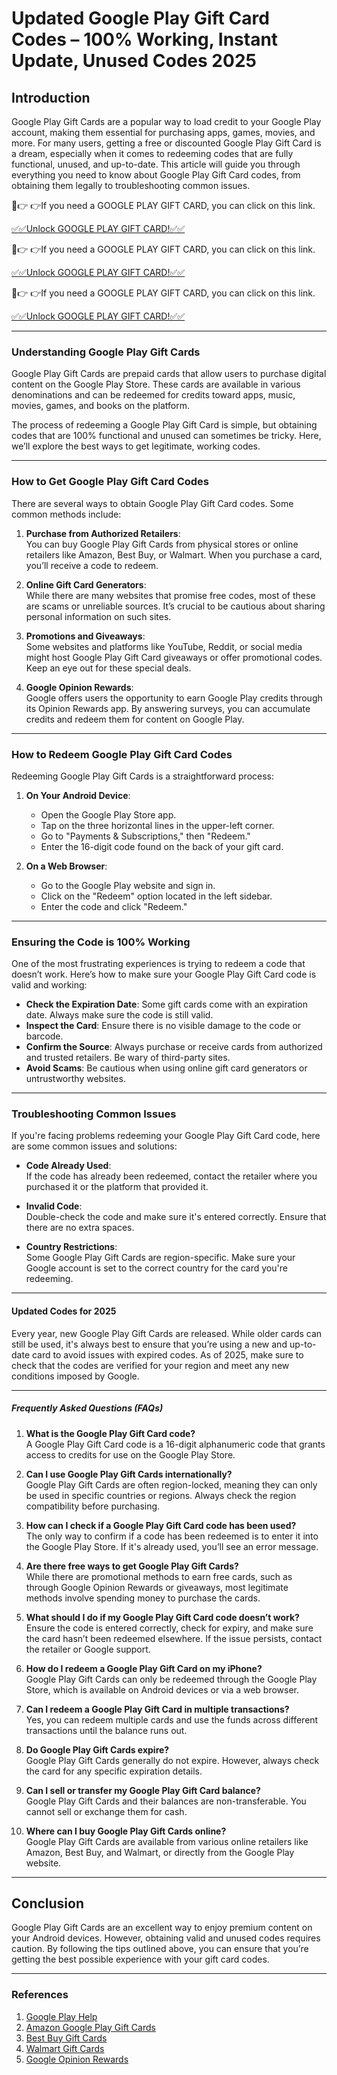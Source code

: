 # Updated Google Play Gift Card Codes – 100% Working, Instant Update, Unused Codes 2025

## Introduction  

Google Play Gift Cards are a popular way to load credit to your Google Play account, making them essential for purchasing apps, games, movies, and more. For many users, getting a free or discounted Google Play Gift Card is a dream, especially when it comes to redeeming codes that are fully functional, unused, and up-to-date. This article will guide you through everything you need to know about Google Play Gift Card codes, from obtaining them legally to troubleshooting common issues.

🔴👉 👉If you need a GOOGLE PLAY GIFT CARD, you can click on this link.

[✅✅Unlock GOOGLE PLAY GIFT CARD!✅✅](https://therewardgate.com/googleplaygiftcard/)

🔴👉 👉If you need a GOOGLE PLAY GIFT CARD, you can click on this link.

[✅✅Unlock GOOGLE PLAY GIFT CARD!✅✅](https://therewardgate.com/googleplaygiftcard/)

🔴👉 👉If you need a GOOGLE PLAY GIFT CARD, you can click on this link.

[✅✅Unlock GOOGLE PLAY GIFT CARD!✅✅](https://therewardgate.com/googleplaygiftcard/)

---

### Understanding Google Play Gift Cards  

Google Play Gift Cards are prepaid cards that allow users to purchase digital content on the Google Play Store. These cards are available in various denominations and can be redeemed for credits toward apps, music, movies, games, and books on the platform.

The process of redeeming a Google Play Gift Card is simple, but obtaining codes that are 100% functional and unused can sometimes be tricky. Here, we’ll explore the best ways to get legitimate, working codes.

---

### How to Get Google Play Gift Card Codes  

There are several ways to obtain Google Play Gift Card codes. Some common methods include:

1. **Purchase from Authorized Retailers**:  
   You can buy Google Play Gift Cards from physical stores or online retailers like Amazon, Best Buy, or Walmart. When you purchase a card, you’ll receive a code to redeem.

2. **Online Gift Card Generators**:  
   While there are many websites that promise free codes, most of these are scams or unreliable sources. It’s crucial to be cautious about sharing personal information on such sites.

3. **Promotions and Giveaways**:  
   Some websites and platforms like YouTube, Reddit, or social media might host Google Play Gift Card giveaways or offer promotional codes. Keep an eye out for these special deals.

4. **Google Opinion Rewards**:  
   Google offers users the opportunity to earn Google Play credits through its Opinion Rewards app. By answering surveys, you can accumulate credits and redeem them for content on Google Play.

---

### How to Redeem Google Play Gift Card Codes  

Redeeming Google Play Gift Cards is a straightforward process:

1. **On Your Android Device**:  
   - Open the Google Play Store app.
   - Tap on the three horizontal lines in the upper-left corner.
   - Go to "Payments & Subscriptions," then "Redeem."
   - Enter the 16-digit code found on the back of your gift card.

2. **On a Web Browser**:  
   - Go to the Google Play website and sign in.
   - Click on the "Redeem" option located in the left sidebar.
   - Enter the code and click "Redeem."

---

### Ensuring the Code is 100% Working  

One of the most frustrating experiences is trying to redeem a code that doesn’t work. Here’s how to make sure your Google Play Gift Card code is valid and working:

- **Check the Expiration Date**: Some gift cards come with an expiration date. Always make sure the code is still valid.
- **Inspect the Card**: Ensure there is no visible damage to the code or barcode.
- **Confirm the Source**: Always purchase or receive cards from authorized and trusted retailers. Be wary of third-party sites.
- **Avoid Scams**: Be cautious when using online gift card generators or untrustworthy websites.

---

### Troubleshooting Common Issues  

If you're facing problems redeeming your Google Play Gift Card code, here are some common issues and solutions:

- **Code Already Used**:  
   If the code has already been redeemed, contact the retailer where you purchased it or the platform that provided it.
   
- **Invalid Code**:  
   Double-check the code and make sure it's entered correctly. Ensure that there are no extra spaces.
   
- **Country Restrictions**:  
   Some Google Play Gift Cards are region-specific. Make sure your Google account is set to the correct country for the card you're redeeming.

---

#### Updated Codes for 2025  

Every year, new Google Play Gift Cards are released. While older cards can still be used, it's always best to ensure that you’re using a new and up-to-date card to avoid issues with expired codes. As of 2025, make sure to check that the codes are verified for your region and meet any new conditions imposed by Google.

---

##### Frequently Asked Questions (FAQs)  

1. **What is the Google Play Gift Card code?**  
   A Google Play Gift Card code is a 16-digit alphanumeric code that grants access to credits for use on the Google Play Store.

2. **Can I use Google Play Gift Cards internationally?**  
   Google Play Gift Cards are often region-locked, meaning they can only be used in specific countries or regions. Always check the region compatibility before purchasing.

3. **How can I check if a Google Play Gift Card code has been used?**  
   The only way to confirm if a code has been redeemed is to enter it into the Google Play Store. If it's already used, you’ll see an error message.

4. **Are there free ways to get Google Play Gift Cards?**  
   While there are promotional methods to earn free cards, such as through Google Opinion Rewards or giveaways, most legitimate methods involve spending money to purchase the cards.

5. **What should I do if my Google Play Gift Card code doesn’t work?**  
   Ensure the code is entered correctly, check for expiry, and make sure the card hasn’t been redeemed elsewhere. If the issue persists, contact the retailer or Google support.

6. **How do I redeem a Google Play Gift Card on my iPhone?**  
   Google Play Gift Cards can only be redeemed through the Google Play Store, which is available on Android devices or via a web browser.

7. **Can I redeem a Google Play Gift Card in multiple transactions?**  
   Yes, you can redeem multiple cards and use the funds across different transactions until the balance runs out.

8. **Do Google Play Gift Cards expire?**  
   Google Play Gift Cards generally do not expire. However, always check the card for any specific expiration details.

9. **Can I sell or transfer my Google Play Gift Card balance?**  
   Google Play Gift Cards and their balances are non-transferable. You cannot sell or exchange them for cash.

10. **Where can I buy Google Play Gift Cards online?**  
   Google Play Gift Cards are available from various online retailers like Amazon, Best Buy, and Walmart, or directly from the Google Play website.

---

## Conclusion  

Google Play Gift Cards are an excellent way to enjoy premium content on your Android devices. However, obtaining valid and unused codes requires caution. By following the tips outlined above, you can ensure that you’re getting the best possible experience with your gift card codes.

---

### References  

1. [Google Play Help](https://support.google.com/googleplay/)
2. [Amazon Google Play Gift Cards](https://www.amazon.com/Google-Play-Gift-Card-Email/dp/B00W9A7A2M)
3. [Best Buy Gift Cards](https://www.bestbuy.com/site/gift-cards/)
4. [Walmart Gift Cards](https://www.walmart.com/cp/gift-cards/96718)
5. [Google Opinion Rewards](https://play.google.com/store/apps/details?id=com.google.android.apps.paidtasks)

